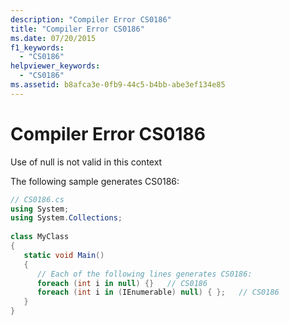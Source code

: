 ```yaml
---
description: "Compiler Error CS0186"
title: "Compiler Error CS0186"
ms.date: 07/20/2015
f1_keywords: 
  - "CS0186"
helpviewer_keywords: 
  - "CS0186"
ms.assetid: b8afca3e-0fb9-44c5-b4bb-abe3ef134e85
---
```

# Compiler Error CS0186
Use of null is not valid in this context  
  
 The following sample generates CS0186:  
  
```csharp  
// CS0186.cs  
using System;  
using System.Collections;  
  
class MyClass
{  
   static void Main()
   {  
      // Each of the following lines generates CS0186:  
      foreach (int i in null) {}   // CS0186  
      foreach (int i in (IEnumerable) null) { };   // CS0186  
   }  
}  
```
